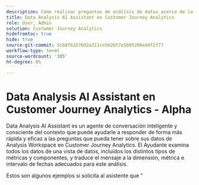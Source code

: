 ```yaml
---
description: Cómo realizar preguntas de análisis de datos acerca de la documentación de Customer Journey Analytics
title: Data Analysis AI Assistant en Customer Journey Analytics
role: User, Admin
solution: Customer Journey Analytics
hidefromtoc: true
hide: true
source-git-commit: 5cb8f62b76d2a311ce562b57e5b95206ed4f2f77
workflow-type: tm+mt
source-wordcount: '105'
ht-degree: 0%

---
```



# Data Analysis AI Assistant en Customer Journey Analytics - Alpha

Data Analysis AI Assistant es un agente de conversación inteligente y consciente del contexto que puede ayudarle a responder de forma más rápida y eficaz a las preguntas que pueda tener sobre sus datos de Analysis Workspace en Customer Journey Analytics. El Ayudante examina todos los datos de una vista de datos, incluidos los distintos tipos de métricas y componentes, y traduce el mensaje a la dimensión, métrica e intervalo de fechas adecuados para este análisis.

Estos son algunos ejemplos si solicita al asistente que &quot;

